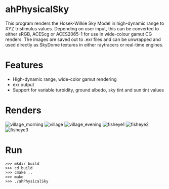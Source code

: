 # ahPhysicalSky
This program renders the Hosek-Wilkie Sky Model in high-dynamic range to XYZ tristimulus values. Depending on user input, this can be converted to either sRGB, ACEScg or ACES2065-1 for use in wide-colour gamut CG renders. The images are saved out to .exr files and can be unwrapped and used directly as SkyDome textures in either raytracers or real-time engines.

# Features
* High-dynamic range, wide-color gamut rendering
* exr output
* Support for variable turbidity, ground albedo, sky tint and sun tint values

# Renders
![village_morning](https://user-images.githubusercontent.com/10408010/48678182-a06e0300-eb77-11e8-8269-9990764cf30b.png)
![village](https://user-images.githubusercontent.com/10408010/48678185-a95ed480-eb77-11e8-80ac-90f5225b3fd5.png)
![village_evening](https://user-images.githubusercontent.com/10408010/48678188-b24fa600-eb77-11e8-98d7-3cf262d4b48f.png)
![fisheye1](https://user-images.githubusercontent.com/10408010/48678247-add7bd00-eb78-11e8-9ac8-e418ee4225bf.png)
![fisheye2](https://user-images.githubusercontent.com/10408010/48678255-b7612500-eb78-11e8-8fef-09cf0066ee5c.png)
![fisheye3](https://user-images.githubusercontent.com/10408010/48678258-bc25d900-eb78-11e8-8078-ca904802678d.png)

# Run

```
>>> mkdir build
>>> cd build
>>> cmake ..
>>> make
>>> ./ahPhysicalSky
```
